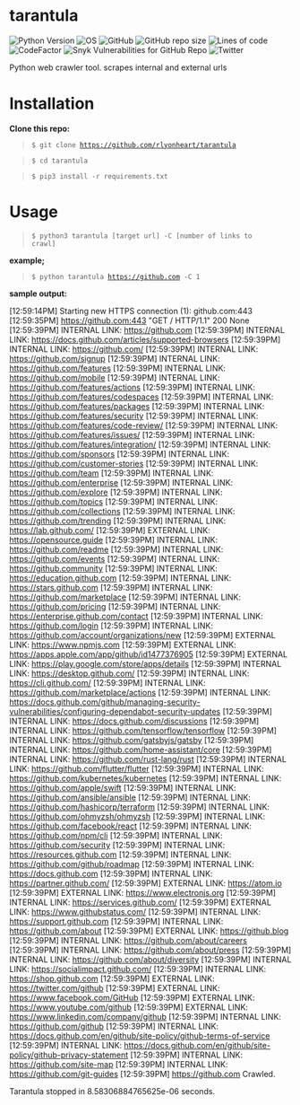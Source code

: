 # tarantula

![Python Version](https://img.shields.io/badge/python-3.x-blue?style=flat&logo=python)
![OS](https://img.shields.io/badge/OS-GNU%2FLinux-red?style=flat&logo=linux)
![GitHub](https://img.shields.io/github/license/rlyonheart/tarantula?style=flat)
![GitHub repo size](https://img.shields.io/github/repo-size/rlyonheart/tarantula)
![Lines of code](https://img.shields.io/tokei/lines/github/rlyonheart/tarantula)
![CodeFactor](https://www.codefactor.io/repository/github/rlyonheart/tarantula/badge)
![Snyk Vulnerabilities for GitHub Repo](https://img.shields.io/snyk/vulnerabilities/github/rlyonheart/tarantula)
![Twitter](https://img.shields.io/twitter/follow/rly0nheart?&style=flat&logo=twitter)

Python web crawler tool.
scrapes internal and external urls

# Installation
**Clone this repo:**
> <code>$ git clone https://github.com/rlyonheart/tarantula</code>

> <code>$ cd tarantula</code>

> <code>$ pip3 install -r requirements.txt</code>

# Usage
> <code>$ python3 tarantula [target url] -C [number of links to crawl]</code>
  
**example;**
> <code>$ python tarantula https://github.com -C 1</code>

**sample output:**

[12:59:14PM] Starting new HTTPS connection (1): github.com:443                                 
[12:59:35PM] https://github.com:443 "GET / HTTP/1.1" 200 None
[12:59:39PM] INTERNAL LINK: https://github.com
[12:59:39PM] INTERNAL LINK: https://docs.github.com/articles/supported-browsers
[12:59:39PM] INTERNAL LINK: https://github.com/
[12:59:39PM] INTERNAL LINK: https://github.com/signup
[12:59:39PM] INTERNAL LINK: https://github.com/features
[12:59:39PM] INTERNAL LINK: https://github.com/mobile
[12:59:39PM] INTERNAL LINK: https://github.com/features/actions
[12:59:39PM] INTERNAL LINK: https://github.com/features/codespaces
[12:59:39PM] INTERNAL LINK: https://github.com/features/packages
[12:59:39PM] INTERNAL LINK: https://github.com/features/security
[12:59:39PM] INTERNAL LINK: https://github.com/features/code-review/
[12:59:39PM] INTERNAL LINK: https://github.com/features/issues/
[12:59:39PM] INTERNAL LINK: https://github.com/features/integration/
[12:59:39PM] INTERNAL LINK: https://github.com/sponsors
[12:59:39PM] INTERNAL LINK: https://github.com/customer-stories
[12:59:39PM] INTERNAL LINK: https://github.com/team
[12:59:39PM] INTERNAL LINK: https://github.com/enterprise
[12:59:39PM] INTERNAL LINK: https://github.com/explore
[12:59:39PM] INTERNAL LINK: https://github.com/topics
[12:59:39PM] INTERNAL LINK: https://github.com/collections
[12:59:39PM] INTERNAL LINK: https://github.com/trending
[12:59:39PM] INTERNAL LINK: https://lab.github.com/
[12:59:39PM] EXTERNAL LINK: https://opensource.guide
[12:59:39PM] INTERNAL LINK: https://github.com/readme
[12:59:39PM] INTERNAL LINK: https://github.com/events
[12:59:39PM] INTERNAL LINK: https://github.community
[12:59:39PM] INTERNAL LINK: https://education.github.com
[12:59:39PM] INTERNAL LINK: https://stars.github.com
[12:59:39PM] INTERNAL LINK: https://github.com/marketplace
[12:59:39PM] INTERNAL LINK: https://github.com/pricing
[12:59:39PM] INTERNAL LINK: https://enterprise.github.com/contact
[12:59:39PM] INTERNAL LINK: https://github.com/login
[12:59:39PM] INTERNAL LINK: https://github.com/account/organizations/new
[12:59:39PM] EXTERNAL LINK: https://www.npmjs.com
[12:59:39PM] EXTERNAL LINK: https://apps.apple.com/app/github/id1477376905
[12:59:39PM] EXTERNAL LINK: https://play.google.com/store/apps/details
[12:59:39PM] INTERNAL LINK: https://desktop.github.com/
[12:59:39PM] INTERNAL LINK: https://cli.github.com/
[12:59:39PM] INTERNAL LINK: https://github.com/marketplace/actions
[12:59:39PM] INTERNAL LINK: https://docs.github.com/github/managing-security-vulnerabilities/configuring-dependabot-security-updates
[12:59:39PM] INTERNAL LINK: https://docs.github.com/discussions
[12:59:39PM] INTERNAL LINK: https://github.com/tensorflow/tensorflow
[12:59:39PM] INTERNAL LINK: https://github.com/gatsbyjs/gatsby
[12:59:39PM] INTERNAL LINK: https://github.com/home-assistant/core
[12:59:39PM] INTERNAL LINK: https://github.com/rust-lang/rust
[12:59:39PM] INTERNAL LINK: https://github.com/flutter/flutter
[12:59:39PM] INTERNAL LINK: https://github.com/kubernetes/kubernetes
[12:59:39PM] INTERNAL LINK: https://github.com/apple/swift
[12:59:39PM] INTERNAL LINK: https://github.com/ansible/ansible
[12:59:39PM] INTERNAL LINK: https://github.com/hashicorp/terraform
[12:59:39PM] INTERNAL LINK: https://github.com/ohmyzsh/ohmyzsh
[12:59:39PM] INTERNAL LINK: https://github.com/facebook/react
[12:59:39PM] INTERNAL LINK: https://github.com/npm/cli
[12:59:39PM] INTERNAL LINK: https://github.com/security
[12:59:39PM] INTERNAL LINK: https://resources.github.com
[12:59:39PM] INTERNAL LINK: https://github.com/github/roadmap
[12:59:39PM] INTERNAL LINK: https://docs.github.com
[12:59:39PM] INTERNAL LINK: https://partner.github.com/
[12:59:39PM] EXTERNAL LINK: https://atom.io
[12:59:39PM] EXTERNAL LINK: https://www.electronjs.org
[12:59:39PM] INTERNAL LINK: https://services.github.com/
[12:59:39PM] EXTERNAL LINK: https://www.githubstatus.com/
[12:59:39PM] INTERNAL LINK: https://support.github.com
[12:59:39PM] INTERNAL LINK: https://github.com/about
[12:59:39PM] EXTERNAL LINK: https://github.blog
[12:59:39PM] INTERNAL LINK: https://github.com/about/careers
[12:59:39PM] INTERNAL LINK: https://github.com/about/press
[12:59:39PM] INTERNAL LINK: https://github.com/about/diversity
[12:59:39PM] INTERNAL LINK: https://socialimpact.github.com/
[12:59:39PM] INTERNAL LINK: https://shop.github.com
[12:59:39PM] EXTERNAL LINK: https://twitter.com/github
[12:59:39PM] EXTERNAL LINK: https://www.facebook.com/GitHub
[12:59:39PM] EXTERNAL LINK: https://www.youtube.com/github
[12:59:39PM] EXTERNAL LINK: https://www.linkedin.com/company/github
[12:59:39PM] INTERNAL LINK: https://github.com/github
[12:59:39PM] INTERNAL LINK: https://docs.github.com/en/github/site-policy/github-terms-of-service
[12:59:39PM] INTERNAL LINK: https://docs.github.com/en/github/site-policy/github-privacy-statement
[12:59:39PM] INTERNAL LINK: https://github.com/site-map
[12:59:39PM] INTERNAL LINK: https://github.com/git-guides
[12:59:39PM] https://github.com Crawled.
 
Tarantula stopped in 8.58306884765625e-06 seconds.
  
